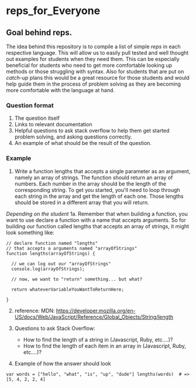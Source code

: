 # reps_for_Everyone


## Goal behind reps.

The idea behind this repository is to compile a list of simple *reps* in each respective language. 
This will allow us to easily pull tested and well thought out examples for students when they need them.  This can be especially beneficial for students who need to get more comfortable looking up methods or those struggling with syntax.  Also for students that are put on *catch-up* plans this would be a great resource for those students and would help guide them in the process of problem solving as they are becoming more comfortable with the language at hand.  


### Question format 

1.  The question itself
2.  Links to relevant documentation
3.  Helpful questions to ask stack overflow to help them get started problem solving, and asking questions correctly.  
4.  An example of what should be the result of the question.


### Example

1.  Write a function lengths that accepts a single parameter as an argument, namely an array of strings. The function should return an array of numbers. Each number in the array should be the length of the corresponding string. To get you started, you'll need to loop through each string in the array and get the length of each one. Those lengths should be stored in a different array that you will return.

*Depending on the student*
  1a.  Remember that when building a function, you want to use declare a function with a name that accepts arguments. So for building our function called lengths that accepts an array of strings, it might look something like:


    // declare function named "lengths"
    // that accepts a arguments named "arrayOfStrings"
    function lengths(arrayOfStrings) {

      // we can log out our "arrayOfStrings"
      console.log(arrayOfStrings);

      // now, we want to "return" something... but what?

      return whateverVariableYouWantToReturnHere;

    }

2.  reference: MDN: https://developer.mozilla.org/en-US/docs/Web/JavaScript/Reference/Global_Objects/String/length

3.  Questions to ask Stack Overflow:  
    - How to find the length of a string in (Javascript, Ruby, etc....)?
    - How to find the length of each item in an array in (Javascript, Ruby, etc....)?

4.  Example of how the answer should look

`var words = ["hello", "what", "is", "up", "dude"]
  lengths(words)  # => [5, 4, 2, 2, 4]`






